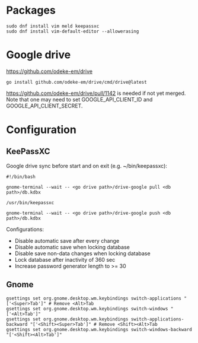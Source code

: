 # Packages
```
sudo dnf install vim meld keepassxc
sudo dnf install vim-default-editor --allowerasing
```

# Google drive
https://github.com/odeke-em/drive

```go install github.com/odeke-em/drive/cmd/drive@latest```

https://github.com/odeke-em/drive/pull/1142 is needed if not yet merged. Note that one may need to set GOOGLE_API_CLIENT_ID and GOOGLE_API_CLIENT_SECRET.


# Configuration
## KeePassXC
Google drive sync before start and on exit (e.g. ~/bin/keepassxc):
```
#!/bin/bash

gnome-terminal --wait -- <go drive path>/drive-google pull <db path>/db.kdbx

/usr/bin/keepassxc

gnome-terminal --wait -- <go drive path>/drive-google push <db path>/db.kdbx
```

Configurations:
* Disable automatic save after every change
* Disable automatic save when locking database
* Disable save non-data changes when locking database
* Lock database after inactivity of 360 sec
* Increase password generator length to >= 30

## Gnome
```
gsettings set org.gnome.desktop.wm.keybindings switch-applications "['<Super>Tab']" # Remove <Alt>Tab
gsettings set org.gnome.desktop.wm.keybindings switch-windows "['<Alt>Tab']"
gsettings set org.gnome.desktop.wm.keybindings switch-applications-backward "['<Shift><Super>Tab']" # Remove <Shift><Alt>Tab
gsettings set org.gnome.desktop.wm.keybindings switch-windows-backward "['<Shift><Alt>Tab']"
```
